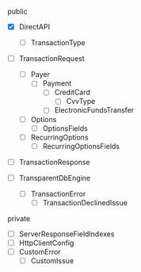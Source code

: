 public

- [x] DirectAPI

  - [ ] TransactionType

- [ ] TransactionRequest

  - [ ] Payer
    - [ ] Payment
      - [ ] CreditCard
        - [ ] CvvType
      - [ ] ElectronicFundsTransfer
  - [ ] Options
    - [ ] OptionsFields
  - [ ] RecurringOptions
    - [ ] RecurringOptionsFields

- [ ] TransactionResponse

- [ ] TransparentDbEngine
  - [ ] TransactionError
    - [ ] TransactionDeclinedIssue

private

- [ ] ServerResponseFieldIndexes
- [ ] HttpClientConfig
- [ ] CustomError
  - [ ] CustomIssue
